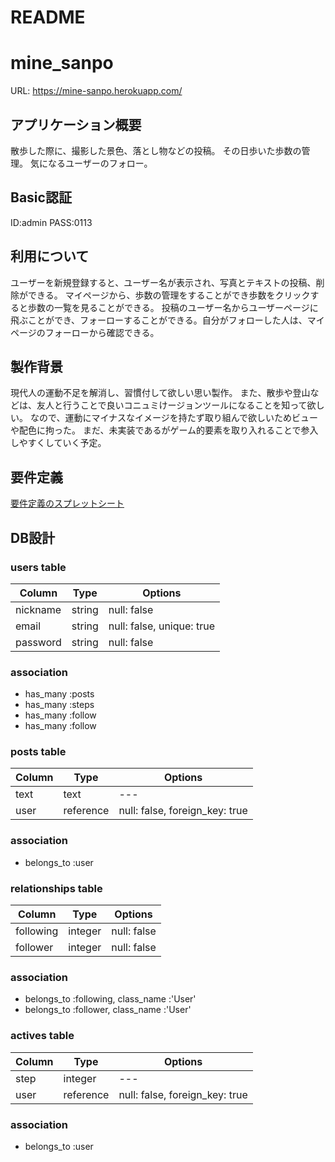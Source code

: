 # README
# mine_sanpo
URL: https://mine-sanpo.herokuapp.com/

## アプリケーション概要
散歩した際に、撮影した景色、落とし物などの投稿。
その日歩いた歩数の管理。
気になるユーザーのフォロー。

## Basic認証
ID:admin
PASS:0113

## 利用について
ユーザーを新規登録すると、ユーザー名が表示され、写真とテキストの投稿、削除ができる。
マイページから、歩数の管理をすることができ歩数をクリックすると歩数の一覧を見ることができる。
投稿のユーザー名からユーザーページに飛ぶことができ、フォーローすることができる。自分がフォローした人は、マイページのフォーローから確認できる。

## 製作背景
現代人の運動不足を解消し、習慣付して欲しい思い製作。
また、散歩や登山などは、友人と行うことで良いコニュミけージョンツールになることを知って欲しい。
なので、運動にマイナスなイメージを持たず取り組んで欲しいためビューや配色に拘った。
まだ、未実装であるがゲーム的要素を取り入れることで参入しやすくしていく予定。

## 要件定義
[要件定義のスプレットシート](https://docs.google.com/spreadsheets/d/1GhmgjHPcO_fbAHJPb_TEfYqrB5owMXZHWTDQNK9EAK0/edit?usp=sharing)

## DB設計
### users table
|Column|Type|Options|
|------|----|-------|
|nickname|string|null: false|
|email|string|null: false, unique: true|
|password|string|null: false|

### association 
- has_many :posts
- has_many :steps
- has_many :follow
- has_many :follow

### posts table
|Column|Type|Options|
|------|----|-------|
|text|text|---|
|user|reference|null: false, foreign_key: true|

### association
- belongs_to :user

### relationships table
|Column|Type|Options|
|------|----|-------|
|following|integer|null: false|
|follower|integer|null: false|

### association 
- belongs_to :following, class_name :'User'
- belongs_to :follower, class_name :'User'

### actives table
|Column|Type|Options|
|------|----|-------|
|step|integer|---|
|user|reference|null: false, foreign_key: true|

### association
- belongs_to :user
